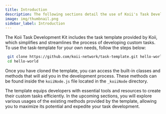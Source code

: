 ```yaml
---
title: Introduction
description: The following sections detail the use of Koii's Task Development Kit, which provides key components that will make it much easier to get started.
image: img/thumbnail.png
sidebar_label: Introduction
---
```


The Koii Task Development Kit includes the task template provided by Koii, which simplifies and streamlines the process of developing custom tasks. To use the task-template for your own needs, follow the steps below:

```bash
 git clone https://github.com/koii-network/task-template.git hello-world
 cd hello-world
```

Once you have cloned the template, you can access the built-in classes and methods that will aid you in the development process. These methods can be found inside the `koiiNode.js` file located in the `_koiiNode` directory.

The template equips developers with essential tools and resources to create their custom tasks efficiently. In the upcoming sections, you will explore various usages of the existing methods provided by the template, allowing you to maximize its potential and expedite your task development.
